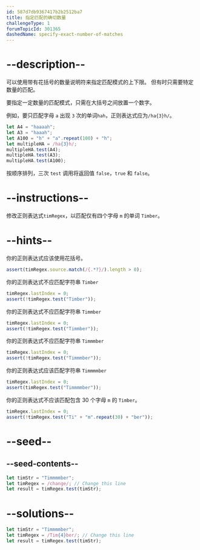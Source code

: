 ```yaml
---
id: 587d7db9367417b2b2512ba7
title: 指定匹配的确切数量
challengeType: 1
forumTopicId: 301365
dashedName: specify-exact-number-of-matches
---
```


# --description--

可以使用带有花括号的数量说明符来指定匹配模式的上下限。 但有时只需要特定数量的匹配。

要指定一定数量的匹配模式，只需在大括号之间放置一个数字。

例如，要只匹配字母 `a` 出现 `3` 次的单词`hah`，正则表达式应为`/ha{3}h/`。

```js
let A4 = "haaaah";
let A3 = "haaah";
let A100 = "h" + "a".repeat(100) + "h";
let multipleHA = /ha{3}h/;
multipleHA.test(A4);
multipleHA.test(A3);
multipleHA.test(A100);
```

按顺序排列，三次 `test` 调用将返回值 `false`，`true` 和 `false`。

# --instructions--

修改正则表达式`timRegex`，以匹配仅有四个字母 `m` 的单词 `Timber`。

# --hints--

你的正则表达式应该使用花括号。

```js
assert(timRegex.source.match(/{.*?}/).length > 0);
```

你的正则表达式不应匹配字符串 `Timber`

```js
timRegex.lastIndex = 0;
assert(!timRegex.test("Timber"));
```

你的正则表达式不应匹配字符串 `Timmber`

```js
timRegex.lastIndex = 0;
assert(!timRegex.test("Timmber"));
```

你的正则表达式不应匹配字符串 `Timmmber`

```js
timRegex.lastIndex = 0;
assert(!timRegex.test("Timmmber"));
```

你的正则表达式应该匹配字符串 `Timmmmber`

```js
timRegex.lastIndex = 0;
assert(timRegex.test("Timmmmber"));
```

你的正则表达式不应该匹配包含 30 个字母 `m` 的 `Timber`。

```js
timRegex.lastIndex = 0;
assert(!timRegex.test("Ti" + "m".repeat(30) + "ber"));
```

# --seed--

## --seed-contents--

```js
let timStr = "Timmmmber";
let timRegex = /change/; // Change this line
let result = timRegex.test(timStr);
```

# --solutions--

```js
let timStr = "Timmmmber";
let timRegex = /Tim{4}ber/; // Change this line
let result = timRegex.test(timStr);
```
